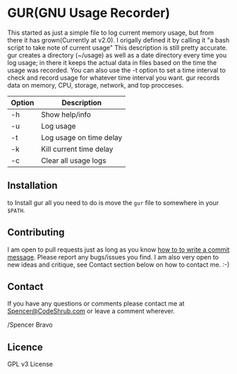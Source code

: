 GUR(GNU Usage Recorder)
===========

This started as just a simple file to log current memory usage, but from there it has grown(Currently at v2.0). 
I origally defined it by calling it "a bash script to take note of current usage"
This description is still pretty accurate. gur creates a directory (~/usage) as well as a date directory  every time you log usage; in there it keeps the actual data in files based on the time the usage was recorded. You can also use the -t option to set a time interval to check and record usage for whatever time interval you want. gur records data on memory, CPU, storage, network, and top procceses. 

| Option | Description                 |
| ------ | --------------------------- |
| -h     | Show help/info              |
| -u     | Log usage               |
| -t      | Log usage on time delay  |
| -k     | Kill current time delay   |
| -c    | Clear all usage logs   |
## Installation
to Install gur all you need to do is move the `gur` file to somewhere in your `$PATH`.

## Contributing

I am open to pull requests just as long as you know <a href="http://tbaggery.com/2008/04/19/a-note-about-git-commit-messages.html" target= "_blank">how to to write a commit message</a>.
Please report any bugs/issues you find. I am also very open to new ideas and
critique, see Contact section below on how to contact me. :-)

## Contact

If you have any questions or comments please contact me at <a title="Spencer@codeshrub.com" href="mailto:Spencer@codeshrub.com">Spencer@CodeShrub.com</a> or leave a comment wherever.

/Spencer Bravo

## Licence

GPL v3 License
